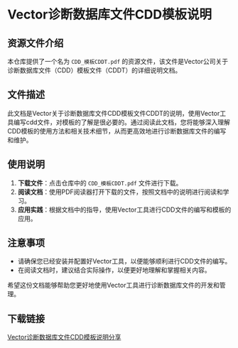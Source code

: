 # Vector诊断数据库文件CDD模板说明

## 资源文件介绍

本仓库提供了一个名为 `CDD_模板CDDT.pdf` 的资源文件，该文件是Vector公司关于诊断数据库文件（CDD）模板文件（CDDT）的详细说明文档。

## 文件描述

此文档是Vector关于诊断数据库文件CDD模板文件CDDT的说明，使用Vector工具编写cdd文件，对模板的了解是很必要的。通过阅读此文档，您将能够深入理解CDD模板的使用方法和相关技术细节，从而更高效地进行诊断数据库文件的编写和维护。

## 使用说明

1. **下载文件**：点击仓库中的 `CDD_模板CDDT.pdf` 文件进行下载。
2. **阅读文档**：使用PDF阅读器打开下载的文件，按照文档中的说明进行阅读和学习。
3. **应用实践**：根据文档中的指导，使用Vector工具进行CDD文件的编写和模板的应用。

## 注意事项

- 请确保您已经安装并配置好Vector工具，以便能够顺利进行CDD文件的编写。
- 在阅读文档时，建议结合实际操作，以便更好地理解和掌握相关内容。

希望这份文档能够帮助您更好地使用Vector工具进行诊断数据库文件的开发和管理。

## 下载链接

[Vector诊断数据库文件CDD模板说明分享](https://pan.quark.cn/s/bec8e02dd44d)